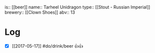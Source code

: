 is:: [[beer]]
name:: Tarheel Unidragon
type:: [[Stout - Russian Imperial]]
brewery:: [[Clown Shoes]]
abv:: 13

# Log
- [x] [[2017-05-17]] #do/drink/beer 👍👍
